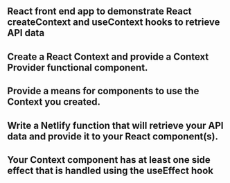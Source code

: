 ## React front end app to demonstrate React createContext and useContext hooks to retrieve API data



## Create a React Context and provide a Context Provider functional component.


## Provide a means for components to use the Context you created.


## Write a Netlify function that will retrieve your API data and provide it to your React component(s).


## Your Context component has at least one side effect that is handled using the useEffect hook